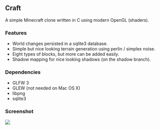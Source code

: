## Craft

A simple Minecraft clone written in C using modern OpenGL (shaders).

### Features

* World changes persisted in a sqlite3 database.
* Simple but nice looking terrain generation using perlin / simplex noise.
* Eight types of blocks, but more can be added easily.
* Shadow mapping for nice looking shadows (on the shadow branch).

### Dependencies

* GLFW 3
* GLEW (not needed on Mac OS X)
* libpng
* sqlite3

### Screenshot

![](https://raw.github.com/fogleman/Craft/master/screenshot.png)
